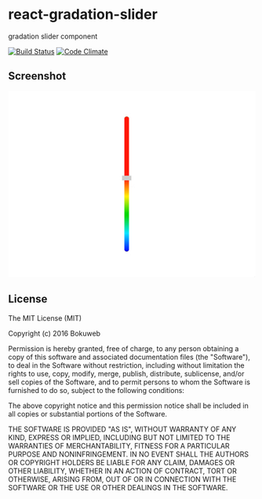 # react-gradation-slider

gradation slider component

[![Build Status](https://travis-ci.org/bokuweb/react-gradation-slider.svg?branch=master)](https://travis-ci.org/bokuweb/react-gradation-slider)
[![Code Climate](https://codeclimate.com/github/bokuweb/react-gradation-slider/badges/gpa.svg)](https://codeclimate.com/github/bokuweb/react-gradation-slider)

## Screenshot

![screenshot](https://raw.githubusercontent.com/bokuweb/react-gradation-slider/master/screenshot.gif)

## License

The MIT License (MIT)

Copyright (c) 2016 Bokuweb

Permission is hereby granted, free of charge, to any person obtaining a copy of this software and associated documentation files (the "Software"), to deal in the Software without restriction, including without limitation the rights to use, copy, modify, merge, publish, distribute, sublicense, and/or sell copies of the Software, and to permit persons to whom the Software is furnished to do so, subject to the following conditions:

The above copyright notice and this permission notice shall be included in all copies or substantial portions of the Software.

THE SOFTWARE IS PROVIDED "AS IS", WITHOUT WARRANTY OF ANY KIND, EXPRESS OR IMPLIED, INCLUDING BUT NOT LIMITED TO THE WARRANTIES OF MERCHANTABILITY, FITNESS FOR A PARTICULAR PURPOSE AND NONINFRINGEMENT. IN NO EVENT SHALL THE AUTHORS OR COPYRIGHT HOLDERS BE LIABLE FOR ANY CLAIM, DAMAGES OR OTHER LIABILITY, WHETHER IN AN ACTION OF CONTRACT, TORT OR OTHERWISE, ARISING FROM, OUT OF OR IN CONNECTION WITH THE SOFTWARE OR THE USE OR OTHER DEALINGS IN THE SOFTWARE.
